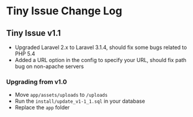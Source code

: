 # Tiny Issue Change Log

## Tiny Issue v1.1

- Upgraded Laravel 2.x to Laravel 3.1.4, should fix some bugs related to PHP 5.4
- Added a URL option in the config to specify your URL, should fix path bug on non-apache servers

### Upgrading from v1.0

- Move `app/assets/uploads` to `/uploads`
- Run the `install/update_v1-1_1.sql` in your database
- Replace the `app` folder